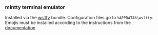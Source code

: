 ### mintty terminal emulator

Installed via the [wsltty][wsltty] bundle. Configuration files go to `%APPDATA%\wsltty`. Emojis must be installed
according to the instructions from the [documentation][documentation].

[wsltty]: https://github.com/mintty/wsltty
[documentation]: https://github.com/mintty/mintty/blob/master/wiki/Tips.md#emojis
